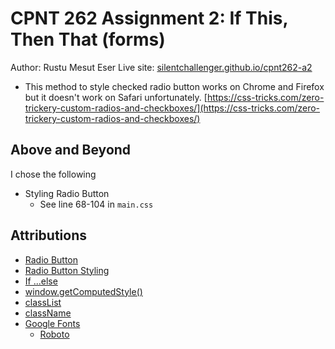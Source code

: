 # CPNT 262 Assignment 2: If This, Then That (forms)
Author: Rustu Mesut Eser
Live site: [silentchallenger.github.io/cpnt262-a2](https://silentchallenger.github.io/cpnt262-a2)
- This method to style checked radio button works on Chrome and Firefox but it doesn't work on Safari unfortunately. [https://css-tricks.com/zero-trickery-custom-radios-and-checkboxes/](https://css-tricks.com/zero-trickery-custom-radios-and-checkboxes/)

## Above and Beyond
I chose the following
- Styling Radio Button
    - See line 68-104 in `main.css`

## Attributions
- [Radio Button](https://developer.mozilla.org/en-US/docs/Web/HTML/Element/input/radio)
- [Radio Button Styling](https://moderncss.dev/pure-css-custom-styled-radio-buttons/)
- [If ...else](https://developer.mozilla.org/en-US/docs/Web/JavaScript/Reference/Statements/if...else)
- [window.getComputedStyle()](https://gomakethings.com/three-simple-ways-to-get-and-set-css-properties-with-vanilla-javascript/)
- [classList](https://developer.mozilla.org/en-US/docs/Web/API/Element/classList)
- [className](https://developer.mozilla.org/en-US/docs/Web/API/Element/className)
- [Google Fonts](https://fonts.google.com/)
    - [Roboto](https://fonts.google.com/specimen/Roboto)
